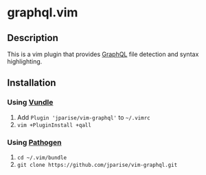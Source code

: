 # graphql.vim

## Description

This is a vim plugin that provides [GraphQL][gql] file detection and syntax
highlighting.

## Installation

### Using [Vundle][v]

1. Add `Plugin 'jparise/vim-graphql'` to `~/.vimrc`
2. `vim +PluginInstall +qall`

### Using [Pathogen][p]

1. `cd ~/.vim/bundle`
2. `git clone https://github.com/jparise/vim-graphql.git`

[gql]: https://facebook.github.io/graphql/
[p]: https://github.com/tpope/vim-pathogen
[v]: https://github.com/gmarik/vundle
